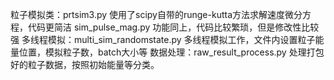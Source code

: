 粒子模拟类：prtsim3.py 使用了scipy自带的runge-kutta方法求解速度微分方程，代码更简洁
          sim_pulse_mag.py 功能同上，代码比较繁琐，但是修改性比较强
多线程模拟：multi_sim_randomstate.py 多线程模拟工作，文件内设置粒子能量位置，模拟粒子数，batch大小等
数据处理：raw_result_process.py 处理打包好的粒子数据，按照初始能量等分类。
